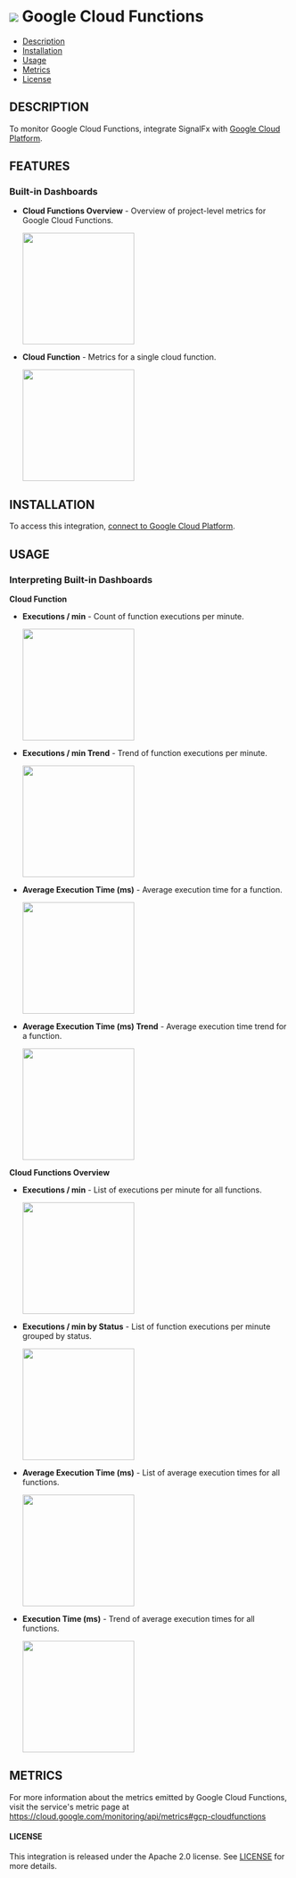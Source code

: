 # ![](./img/integration_googlecloudfunctions.png) Google Cloud Functions

- [Description](#description)
- [Installation](#installation)
- [Usage](#usage)
- [Metrics](#metrics)
- [License](#license)

## DESCRIPTION

To monitor Google Cloud Functions, integrate SignalFx with [Google Cloud Platform](https://docs.signalfx.com/en/latest/integrations/google-cloud-platform.html#connect-to-gcp).

## FEATURES

### Built-in Dashboards

- **Cloud Functions Overview** - Overview of project-level metrics for Google Cloud Functions.

  [<img src='./img/cloud_functions_overview.png' width=200px>](./img/cloud_functions_overview.png)

- **Cloud Function** - Metrics for a single cloud function.

  [<img src='./img/cloud_function.png' width=200px>](./img/cloud_function.png)


## INSTALLATION

To access this integration, [connect to Google Cloud Platform](https://docs.signalfx.com/en/latest/integrations/google-cloud-platform.html#connect-to-gcp).

## USAGE

### Interpreting Built-in Dashboards

**Cloud Function**

- **Executions / min** - Count of function executions per minute.

  [<img src='./img/function-exces-per-min.png' width=200px>](./img/function-exces-per-min.png)

- **Executions / min Trend** - Trend of function executions per minute.

  [<img src='./img/function-execs-per-min-trend.png' width=200px>](./img/function-execs-per-min-trend.png)

- **Average Execution Time (ms)** - Average execution time for a function.

  [<img src='./img/function-avg-exec-time.png' width=200px>](./img/function-avg-exec-time.png)

- **Average Execution Time (ms) Trend** - Average execution time trend for a function.

  [<img src='./img/function-avg-exec-time-trend.png' width=200px>](./img/function-avg-exec-time-trend.png)

**Cloud Functions Overview**

- **Executions / min** - List of executions per minute for all functions.

  [<img src='./img/functions-overview-execs-per-min.png' width=200px>](./img/functions-overview-execs-per-min.png)

- **Executions / min by Status** - List of function executions per minute grouped by status.

  [<img src='./img/functions-overview-execs-per-min-status.png' width=200px>](./img/functions-overview-execs-per-min-status.png)

- **Average Execution Time (ms)** - List of average execution times for all functions.

  [<img src='./img/functions-overview-exec-times.png' width=200px>](./img/functions-overview-exec-times.png)

- **Execution Time (ms)** - Trend of average execution times for all functions.

  [<img src='./img/functions-overview-exec-times.png' width=200px>](./img/functions-overview-exec-times.png)

## METRICS

For more information about the metrics emitted by Google Cloud Functions, visit the service's metric page at <a target="_blank" href="https://cloud.google.com/monitoring/api/metrics#gcp-cloudfunctions">https://cloud.google.com/monitoring/api/metrics#gcp-cloudfunctions</a>

#### LICENSE

This integration is released under the Apache 2.0 license. See [LICENSE](./LICENSE) for more details.
